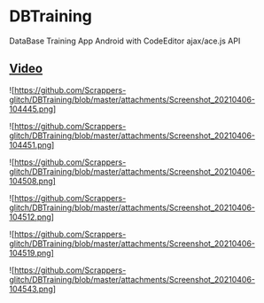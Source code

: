 # DBTraining
DataBase Training App Android with CodeEditor ajax/ace.js API

## [Video](https://youtu.be/WLY-_2YmV_E)

![https://github.com/Scrappers-glitch/DBTraining/blob/master/attachments/Screenshot_20210406-104445.png]

![https://github.com/Scrappers-glitch/DBTraining/blob/master/attachments/Screenshot_20210406-104451.png]

![https://github.com/Scrappers-glitch/DBTraining/blob/master/attachments/Screenshot_20210406-104508.png]

![https://github.com/Scrappers-glitch/DBTraining/blob/master/attachments/Screenshot_20210406-104512.png]

![https://github.com/Scrappers-glitch/DBTraining/blob/master/attachments/Screenshot_20210406-104519.png]

![https://github.com/Scrappers-glitch/DBTraining/blob/master/attachments/Screenshot_20210406-104543.png]

